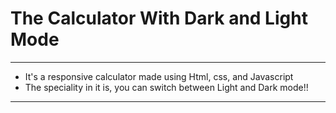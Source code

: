 # The Calculator With Dark and Light Mode
---
 * It's a responsive calculator made using Html, css, and Javascript
 * The speciality in it is, you can switch between Light and Dark mode!!
---

